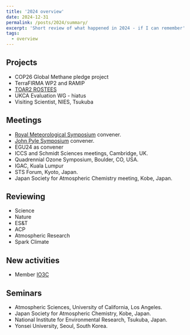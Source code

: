 ```yaml
---
title: '2024 overview'
date: 2024-12-31
permalink: /posts/2024/summary/
excerpt: 'Short review of what happened in 2024 - if I can remember'
tags:
  - overview
---
```

## Projects
- COP26 Global Methane pledge project
- TerraFIRMA WP2 and RAMIP
- [TOAR2 ROSTEES](https://igacproject.org/rostees-focus-working-group)
- UKCA Evaluation WG - hiatus
- Visiting Scientist, NIES, Tsukuba


## Meetings
- [Royal Meteorological Symposium](https://www.rmets.org/event/sea-sky-exploring-marine-atmospheric-chemistry-frontiers) convener.
- [John Pyle Symposium](https://www.ch.cam.ac.uk/group/atm/symposium-honour-professor-john-pyle) convener.
- EGU24 as convener
- ICCS and Schmidt Sciences meetings, Cambridge, UK.
- Quadrennial Ozone Symposium, Boulder, CO, USA.
- IGAC, Kuala Lumpur
- STS Forum, Kyoto, Japan.
- Japan Society for Atmospheric Chemistry meeting, Kobe, Japan.

## Reviewing
- Science
- Nature
- ES&T
- ACP
- Atmospheric Research
- Spark Climate

## New activities
- Member [IO3C](https://www.io3c.org)

## Seminars
- Atmospheric Sciences, University of California, Los Angeles.
- Japan Society for Atmospheric Chemistry, Kobe, Japan.
- National Institute for Environmental Research, Tsukuba, Japan.
- Yonsei University, Seoul, South Korea.